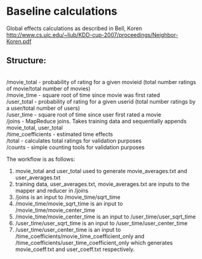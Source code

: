 Baseline calculations
===============
Global effects calculations as described in Bell, Koren
http://www.cs.uic.edu/~liub/KDD-cup-2007/proceedings/Neighbor-Koren.pdf

<h2>Structure:</h2>
<br>/movie_total - probability of rating for a given movieid (total number ratings of movie/total number of movies)
<br>/movie_time - square root of time since movie was first rated
<br>/user_total - probability of rating for a given userid (total number ratings by a user/total number of users)
<br>/user_time - square root of time since user first rated a movie
<br>/joins - MapReduce joins. Takes training data and sequentially appends movie_total, user_total
<br>/time_coefficients - estimated time effects
<br>/total - calculates total ratings for validation purposes
<br>/counts - simple counting tools for validation purposes

The workflow is as follows:
1) movie_total and user_total used to generate movie_averages.txt and user_averages.txt
2) training data, user_averages.txt, movie_averages.txt are inputs to the mapper and reducer in /joins
3) /joins is an input to /movie_time/sqrt_time
4) /movie_time/movie_sqrt_time is an input to /movie_time/movie_center_time
5) /movie_time/movie_center_time is an input to /user_time/user_sqrt_time
6) /user_time/user_sqrt_time is an input to /user_time/user_center_time
7) /user_time/user_center_time is an input to /time_coefficients/movie_time_coefficient_only and /time_coefficients/user_time_coefficient_only which generates movie_coeff.txt and user_coeff.txt respectively.
